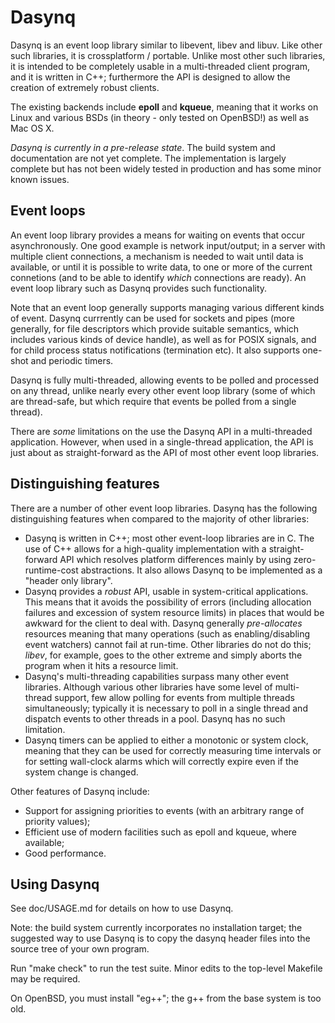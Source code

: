 # Dasynq

Dasynq is an event loop library similar to libevent, libev and libuv. Like other such libraries, it is
crossplatform / portable. Unlike most other such libraries, it is intended to be completely usable in
a multi-threaded client program, and it is written in C++; furthermore the API is designed to allow
the creation of extremely robust clients.

The existing backends include **epoll** and **kqueue**, meaning that it works on Linux and various
BSDs (in theory - only tested on OpenBSD!) as well as Mac OS X.

*Dasynq is currently in a pre-release state*. The build system and documentation are not yet
complete. The implementation is largely complete but has not been widely tested in production
and has some minor known issues.


## Event loops

An event loop library provides a means for waiting on events that occur asynchronously. One good
example is network input/output; in a server with multiple client connections, a mechanism is needed to
wait until data is available, or until it is possible to write data, to one or more of the current
connetions (and to be able to identify _which_ connections are ready). An event loop library such as
Dasynq provides such functionality.

Note that an event loop generally supports managing various different kinds of event. Dasynq currrently
can be used for sockets and pipes (more generally, for file descriptors which provide suitable semantics,
which includes various kinds of device handle), as well as for POSIX signals, and for child process
status notifications (termination etc). It also supports one-shot and periodic timers.

Dasynq is fully multi-threaded, allowing events to be polled and processed on any thread, unlike nearly
every other event loop library (some of which are thread-safe, but which require that events be polled
from a single thread).

There are _some_ limitations on the use the Dasynq API in a multi-threaded application. However,
when used in a single-thread application, the API is just about as straight-forward as the API of most
other event loop libraries.


## Distinguishing features

There are a number of other event loop libraries. Dasynq has the following distinguishing features
when compared to the majority of other libraries:

- Dasynq is written in C++; most other event-loop libraries are in C. The use of C++ allows for a
  high-quality implementation with a straight-forward API which resolves platform differences mainly by
  using zero-runtime-cost abstractions. It also allows Dasynq to be implemented as a "header only library".
- Dasynq provides a *robust* API, usable in system-critical applications. This means that it avoids the
  possibility of errors (including allocation failures and excession of system resource limits)
  in places that would be awkward for the client to deal with. Dasynq generally *pre-allocates* resources
  meaning that many operations (such as enabling/disabling event watchers) cannot fail at run-time. Other
  libraries do not do this; *libev*, for example, goes to the other extreme and simply aborts the program
  when it hits a resource limit.
- Dasynq's multi-threading capabilities surpass many other event libraries. Although various other
  libraries have some level of multi-thread support, few allow polling for events from multiple threads
  simultaneously; typically it is necessary to poll in a single thread and dispatch events to other
  threads in a pool. Dasynq has no such limitation.
- Dasynq timers can be applied to either a monotonic or system clock, meaning that they can be used for
  correctly measuring time intervals or for setting wall-clock alarms which will correctly expire even
  if the system change is changed.

Other features of Dasynq include:

- Support for assigning priorities to events (with an arbitrary range of priority values);
- Efficient use of modern facilities such as epoll and kqueue, where available;
- Good performance.


## Using Dasynq

See doc/USAGE.md for details on how to use Dasynq.

Note: the build system currently incorporates no installation target; the suggested way to use Dasynq is to
copy the dasynq header files into the source tree of your own program.

Run "make check" to run the test suite. Minor edits to the top-level Makefile may be required.

On OpenBSD, you must install "eg++"; the g++ from the base system is too old.
